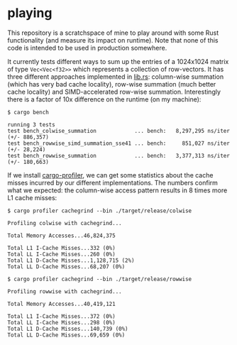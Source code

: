# playing

This repository is a scratchspace of mine to play around with some Rust functionality (and measure its impact on runtime). Note that none of this code is intended to be used in production somewhere. 

It currently tests different ways to sum up the entries of a 1024x1024 matrix of type ```Vec<Vec<f32>>``` which represents a collection of row-vectors. It has three different approaches implemented in [lib.rs](src/lib.rs): column-wise summation (which has very bad cache locality), row-wise summation (much better cache locality) and SIMD-accelerated row-wise summation. Interestingly there is a factor of 10x difference on the runtime (on my machine): 

```
$ cargo bench

running 3 tests
test bench_colwise_summation            ... bench:   8,297,295 ns/iter (+/- 886,357)
test bench_rowwise_simd_summation_sse41 ... bench:     851,027 ns/iter (+/- 28,224)
test bench_rowwise_summation            ... bench:   3,377,313 ns/iter (+/- 180,663)
```

If we install [cargo-profiler](https://github.com/kernelmachine/cargo-profiler), we can get some statistics about the cache misses incurred by our different implementations. The numbers confirm what we expected: the column-wise access pattern results in 8 times more L1 cache misses:

```
$ cargo profiler cachegrind --bin ./target/release/colwise

Profiling colwise with cachegrind...

Total Memory Accesses...46,824,375	

Total L1 I-Cache Misses...332 (0%)	
Total LL I-Cache Misses...260 (0%)	
Total L1 D-Cache Misses...1,128,715 (2%)	
Total LL D-Cache Misses...68,207 (0%)	
```

```
$ cargo profiler cachegrind --bin ./target/release/rowwise

Profiling rowwise with cachegrind...

Total Memory Accesses...40,419,121	

Total L1 I-Cache Misses...372 (0%)	
Total LL I-Cache Misses...298 (0%)	
Total L1 D-Cache Misses...140,739 (0%)	
Total LL D-Cache Misses...69,659 (0%)	
```
